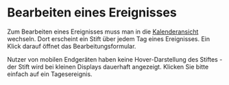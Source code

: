 # Bearbeiten eines Ereignisses

Zum Bearbeiten eines Ereignisses muss man in die [Kalenderansicht](https://www.mitarbeiterbereich.de/calendar) wechseln. Dort erscheint ein Stift über jedem Tag eines Ereignisses. Ein Klick darauf öffnet das Bearbeitungsformular.

Nutzer von mobilen Endgeräten haben keine Hover-Darstellung des Stiftes - der Stift wird bei kleinen Displays dauerhaft angezeigt. Klicken Sie bitte einfach auf ein Tagesereignis.
